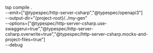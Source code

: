 tsp compile . \
--emit=["@typespec/http-server-csharp","@typespec/openapi3"] \
--output-dir="{project-root}/../my-gen" \
--options=["@typespec/http-server-csharp.use-swaggerui=true","@typespec/http-server-csharp.overwrite=true","@typespec/http-server-csharp.mocks-and-project-files=true"] \
--debug
